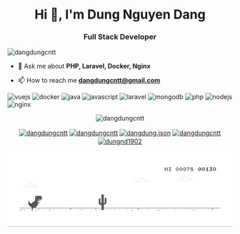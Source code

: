 <h1 align="center">Hi 👋, I'm Dung Nguyen Dang</h1>
<h3 align="center">Full Stack Developer</h3>
<p align="left"> <img src="https://komarev.com/ghpvc/?username=dangdungcntt" alt="dangdungcntt" /> </p>

- 💬 Ask me about **PHP, Laravel, Docker, Nginx**

- 📫 How to reach me **dangdungcntt@gmail.com**

<p align="left"><img src="https://konpa.github.io/devicon/devicon.git/icons/vuejs/vuejs-original-wordmark.svg" alt="vuejs" width="20" height="20"/> <img src="https://konpa.github.io/devicon/devicon.git/icons/docker/docker-original-wordmark.svg" alt="docker" width="20" height="20"/> <img src="https://konpa.github.io/devicon/devicon.git/icons/java/java-original-wordmark.svg" alt="java" width="20" height="20"/> <img src="https://konpa.github.io/devicon/devicon.git/icons/javascript/javascript-original.svg" alt="javascript" width="20" height="20"/> <img src="https://konpa.github.io/devicon/devicon.git/icons/laravel/laravel-plain-wordmark.svg" alt="laravel" width="20" height="20"/> <img src="https://konpa.github.io/devicon/devicon.git/icons/mongodb/mongodb-original-wordmark.svg" alt="mongodb" width="20" height="20"/> <img src="https://konpa.github.io/devicon/devicon.git/icons/php/php-original.svg" alt="php" width="20" height="20"/> <img src="https://konpa.github.io/devicon/devicon.git/icons/nodejs/nodejs-original-wordmark.svg" alt="nodejs" width="20" height="20"/> <img src="https://konpa.github.io/devicon/devicon.git/icons/nginx/nginx-original.svg" alt="nginx" width="20" height="20"/></p><p align="center"> <img src="https://github-readme-stats.vercel.app/api?username=dangdungcntt&show_icons=true" alt="dangdungcntt" /> </p>

<p align="center">
<a href="https://twitter.com/dangdungcntt" target="blank"><img align="center" src="https://cdn.jsdelivr.net/npm/simple-icons@3.0.1/icons/twitter.svg" alt="dangdungcntt" height="20" width="20" /></a>
<a href="https://linkedin.com/in/dangdungcntt" target="blank"><img align="center" src="https://cdn.jsdelivr.net/npm/simple-icons@3.0.1/icons/linkedin.svg" alt="dangdungcntt" height="20" width="20" /></a>
<a href="https://fb.com/dangdung.json" target="blank"><img align="center" src="https://cdn.jsdelivr.net/npm/simple-icons@3.0.1/icons/facebook.svg" alt="dangdung.json" height="20" width="20" /></a>
<a href="https://instagram.com/dangdungcntt" target="blank"><img align="center" src="https://cdn.jsdelivr.net/npm/simple-icons@3.0.1/icons/instagram.svg" alt="dangdungcntt" height="20" width="20" /></a>
<a href="https://medium.com/dungnd_1902" target="blank"><img align="center" src="https://cdn.jsdelivr.net/npm/simple-icons@3.0.1/icons/medium.svg" alt="dungnd1902" height="20" width="20" /></a>
</p>

![image](https://github.com/dangdungcntt/dangdungcntt/blob/master/dino.gif)
